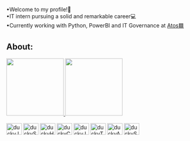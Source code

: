 •Welcome to my profile!🎉<br>
•IT intern pursuing a solid and remarkable career💻<br>
•Currently working with Python, PowerBI and IT Governance at <a href="https://atos.net/en/" target="_blank" >Atos🟦</a>


## About:
<div>
  <a href="https://github.com/vnzoliveira">
  <img height="150em" src="https://github-readme-stats.vercel.app/api?username=vnzoliveira&show_icons=true&theme=nord&include_all_commits=true&count_private=true" />
  <img height="150em" src="https://github-readme-stats.vercel.app/api/top-langs/?username=vnzoliveira&layout=compact&langs_count=7&theme=nord" />
</div>

<div style="display: inline-block"><br>
  <img align="center" alt="duckyJava" width="40" height="30" src="https://cdn.jsdelivr.net/gh/devicons/devicon/icons/java/java-original.svg" />
  <img align="center" alt="duckySpring" width="40" height="30" src="https://cdn.jsdelivr.net/gh/devicons/devicon/icons/spring/spring-original.svg" />
  <img align="center" alt="duckyHTML" width="40" height="30" src="https://cdn.jsdelivr.net/gh/devicons/devicon/icons/html5/html5-original.svg" />
  <img align="center" alt="duckyCSS" width="40" height="30" src="https://cdn.jsdelivr.net/gh/devicons/devicon/icons/css3/css3-original.svg" />
  <img align="center" alt="duckyJS" width="40" height="30" src="https://cdn.jsdelivr.net/gh/devicons/devicon/icons/javascript/javascript-original.svg" />
  <img align="center" alt="duckyTS" width="40" height="30" src="https://cdn.jsdelivr.net/gh/devicons/devicon@latest/icons/typescript/typescript-original.svg" />
  <img align="center" alt="duckyAN" width="40" height="30" src="https://cdn.jsdelivr.net/gh/devicons/devicon@latest/icons/angular/angular-original.svg" />
  <img align="center" alt="duckySQL" width="40" height="30" src="https://cdn.jsdelivr.net/gh/devicons/devicon@latest/icons/mysql/mysql-original-wordmark.svg" />
</div>

##

